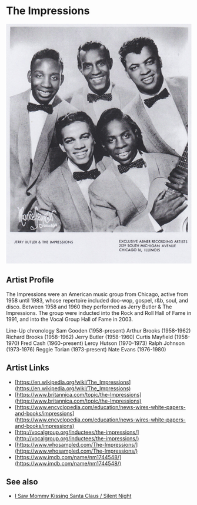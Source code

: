 # The Impressions

![](../../assets/artists/The_Impressions.png)

## Artist Profile

The Impressions were an American music group from Chicago, active from 1958 until 1983, whose repertoire included doo-wop, gospel, r&b, soul, and disco. Between 1958 and 1960 they performed as Jerry Butler & The Impressions. The group were inducted into the Rock and Roll Hall of Fame in 1991, and into the Vocal Group Hall of Fame in 2003.

Line-Up chronology
Sam Gooden (1958-present)
Arthur Brooks (1958-1962)
Richard Brooks (1958-1962)
Jerry Butler (1958-1960)
Curtis Mayfield (1958-1970)
Fred Cash (1960-present)
Leroy Hutson (1970-1973)
Ralph Johnson (1973-1976)
Reggie Torian (1973-present)
Nate Evans (1976-1980)

## Artist Links

- [https://en.wikipedia.org/wiki/The_Impressions](https://en.wikipedia.org/wiki/The_Impressions)
- [https://www.britannica.com/topic/the-Impressions](https://www.britannica.com/topic/the-Impressions)
- [https://www.encyclopedia.com/education/news-wires-white-papers-and-books/impressions](https://www.encyclopedia.com/education/news-wires-white-papers-and-books/impressions)
- [http://vocalgroup.org/inductees/the-impressions/](http://vocalgroup.org/inductees/the-impressions/)
- [https://www.whosampled.com/The-Impressions/](https://www.whosampled.com/The-Impressions/)
- [https://www.imdb.com/name/nm1744548/](https://www.imdb.com/name/nm1744548/)


## See also

- [I Saw Mommy Kissing Santa Claus / Silent Night](I_Saw_Mommy_Kissing_Santa_Claus_-_Silent_Night.md)
